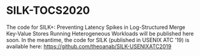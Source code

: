 # SILK-TOCS2020

The code for SILK+: Preventing Latency Spikes in Log-Structured Merge Key-Value Stores Running Heterogeneous Workloads 
will be published here soon.
In the meantime, the code for SILK (published in USENIX ATC '19) is available here: https://github.com/theoanab/SILK-USENIXATC2019

